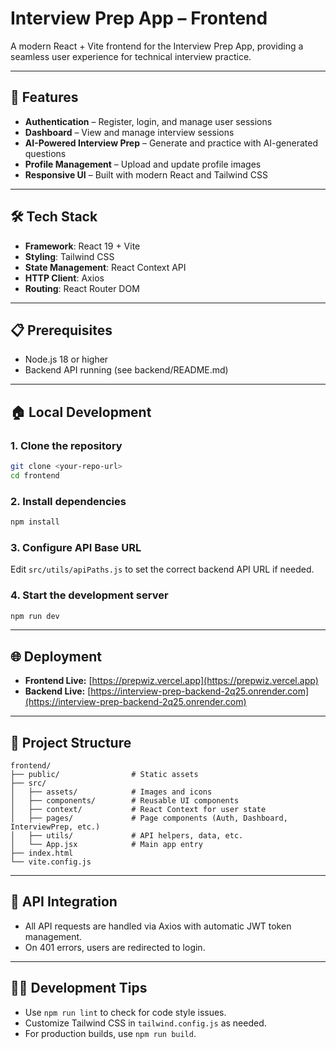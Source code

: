 # Interview Prep App – Frontend

A modern React + Vite frontend for the Interview Prep App, providing a seamless user experience for technical interview practice.

---

## 🚀 Features

- **Authentication** – Register, login, and manage user sessions
- **Dashboard** – View and manage interview sessions
- **AI-Powered Interview Prep** – Generate and practice with AI-generated questions
- **Profile Management** – Upload and update profile images
- **Responsive UI** – Built with modern React and Tailwind CSS

---

## 🛠️ Tech Stack

- **Framework**: React 19 + Vite
- **Styling**: Tailwind CSS
- **State Management**: React Context API
- **HTTP Client**: Axios
- **Routing**: React Router DOM

---

## 📋 Prerequisites

- Node.js 18 or higher
- Backend API running (see backend/README.md)

---

## 🏠 Local Development

### 1. Clone the repository

```bash
git clone <your-repo-url>
cd frontend
```

### 2. Install dependencies

```bash
npm install
```

### 3. Configure API Base URL

Edit `src/utils/apiPaths.js` to set the correct backend API URL if needed.

### 4. Start the development server

```bash
npm run dev
```

---

## 🌐 Deployment

- **Frontend Live:** [https://prepwiz.vercel.app](https://prepwiz.vercel.app)
- **Backend Live:** [https://interview-prep-backend-2q25.onrender.com](https://interview-prep-backend-2q25.onrender.com)

---

## 📁 Project Structure

```
frontend/
├── public/                # Static assets
├── src/
│   ├── assets/            # Images and icons
│   ├── components/        # Reusable UI components
│   ├── context/           # React Context for user state
│   ├── pages/             # Page components (Auth, Dashboard, InterviewPrep, etc.)
│   ├── utils/             # API helpers, data, etc.
│   └── App.jsx            # Main app entry
├── index.html
└── vite.config.js
```

---

## 🔗 API Integration

- All API requests are handled via Axios with automatic JWT token management.
- On 401 errors, users are redirected to login.

---

## 🧑‍💻 Development Tips

- Use `npm run lint` to check for code style issues.
- Customize Tailwind CSS in `tailwind.config.js` as needed.
- For production builds, use `npm run build`.
